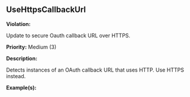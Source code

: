 UseHttpsCallbackUrl[](#usehttpscallbackurl)
------------------------------------------------------------------------------------------------------------------------------------------------------

**Violation:**

   Update to secure Oauth callback URL over HTTPS.


**Priority:** Medium (3)

**Description:**

   Detects instances of an OAuth callback URL that uses HTTP. Use HTTPS instead.

**Example(s):**

   

